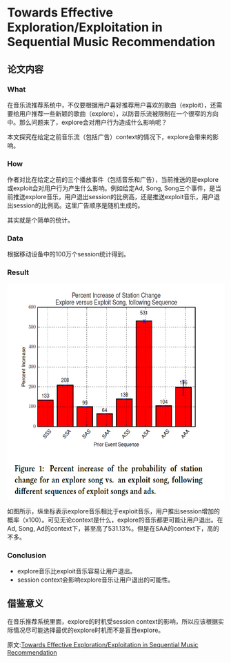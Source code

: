 # Towards Effective Exploration/Exploitation in Sequential Music Recommendation

## 论文内容

### What

在音乐流推荐系统中，不仅要根据用户喜好推荐用户喜欢的歌曲（exploit），还需要给用户推荐一些新颖的歌曲（explore），以防音乐流被限制在一个很窄的方向中。那么问题来了，explore会对用户行为造成什么影响呢？

本文探究在给定之前音乐流（包括广告）context的情况下，explore会带来的影响。

### How

作者对比在给定之前的三个播放事件（包括音乐和广告），当前推送的是explore或exploit会对用户行为产生什么影响。例如给定Ad, Song, Song三个事件，是当前推送explore音乐，用户退出session的比例高，还是推送exploit音乐，用户退出session的比例高。这里广告顺序是随机生成的。

其实就是个简单的统计。

### Data

根据移动设备中的100万个session统计得到。

### Result

<img src="/figures/recommender/recsys2017_poster17.jpg" alt="" width="700px" height="500px">

如图所示，纵坐标表示explore音乐相比于exploit音乐，用户推出session增加的概率（x100）。可见无论context是什么，explore的音乐都更可能让用户退出。在Ad, Song, Ad的context下，甚至高了531.13%。但是在SAA的context下，高的不多。

### Conclusion

* explore音乐比exploit音乐容易让用户退出。
* session context会影响explore音乐让用户退出的可能性。

## 借鉴意义

在音乐推荐系统里面，explore的时机受session context的影响，所以应该根据实际情况尽可能选择最优的explore时机而不是盲目explore。

原文:[Towards Effective Exploration/Exploitation in Sequential Music Recommendation](http://ceur-ws.org/Vol-1905/recsys2017_poster17.pdf)
